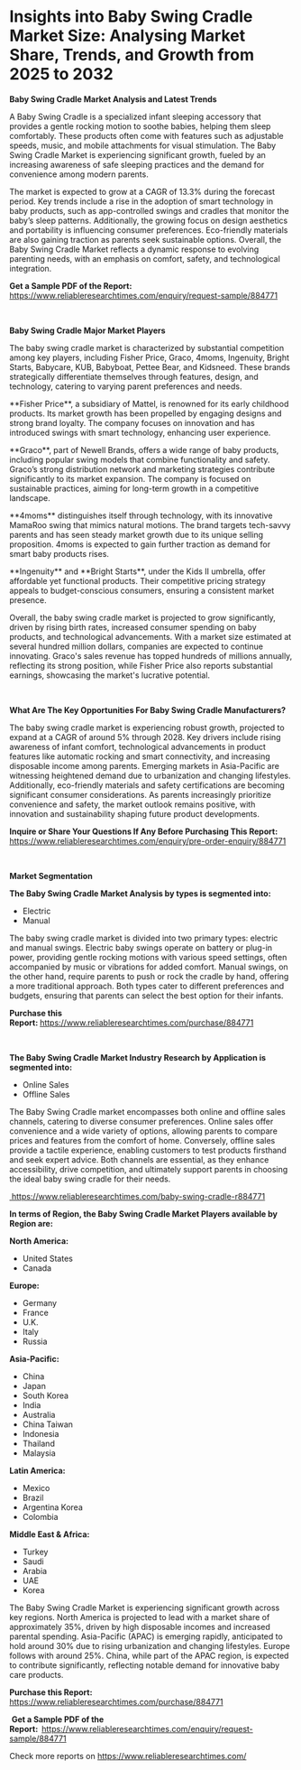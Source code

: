 <p><h1>Insights into Baby Swing Cradle Market Size: Analysing Market Share, Trends, and Growth from 2025 to 2032</h1></p><p><strong>Baby Swing Cradle Market Analysis and Latest Trends</strong></p>
<p><p>A Baby Swing Cradle is a specialized infant sleeping accessory that provides a gentle rocking motion to soothe babies, helping them sleep comfortably. These products often come with features such as adjustable speeds, music, and mobile attachments for visual stimulation. The Baby Swing Cradle Market is experiencing significant growth, fueled by an increasing awareness of safe sleeping practices and the demand for convenience among modern parents. </p><p>The market is expected to grow at a CAGR of 13.3% during the forecast period. Key trends include a rise in the adoption of smart technology in baby products, such as app-controlled swings and cradles that monitor the baby’s sleep patterns. Additionally, the growing focus on design aesthetics and portability is influencing consumer preferences. Eco-friendly materials are also gaining traction as parents seek sustainable options. Overall, the Baby Swing Cradle Market reflects a dynamic response to evolving parenting needs, with an emphasis on comfort, safety, and technological integration.</p></p>
<p><strong>Get a Sample PDF of the Report:&nbsp;</strong> <a href="https://www.reliableresearchtimes.com/enquiry/request-sample/884771?utm_campaign=2246&utm_medium=2&utm_source=Github&utm_content=ia&utm_term=05042025&utm_id=baby-swing-cradle">https://www.reliableresearchtimes.com/enquiry/request-sample/884771</a></p>
<p>&nbsp;</p>
<p><strong>Baby Swing Cradle Major Market Players</strong></p>
<p><p>The baby swing cradle market is characterized by substantial competition among key players, including Fisher Price, Graco, 4moms, Ingenuity, Bright Starts, Babycare, KUB, Babyboat, Pettee Bear, and Kidsneed. These brands strategically differentiate themselves through features, design, and technology, catering to varying parent preferences and needs.</p><p>**Fisher Price**, a subsidiary of Mattel, is renowned for its early childhood products. Its market growth has been propelled by engaging designs and strong brand loyalty. The company focuses on innovation and has introduced swings with smart technology, enhancing user experience.</p><p>**Graco**, part of Newell Brands, offers a wide range of baby products, including popular swing models that combine functionality and safety. Graco’s strong distribution network and marketing strategies contribute significantly to its market expansion. The company is focused on sustainable practices, aiming for long-term growth in a competitive landscape.</p><p>**4moms** distinguishes itself through technology, with its innovative MamaRoo swing that mimics natural motions. The brand targets tech-savvy parents and has seen steady market growth due to its unique selling proposition. 4moms is expected to gain further traction as demand for smart baby products rises.</p><p>**Ingenuity** and **Bright Starts**, under the Kids II umbrella, offer affordable yet functional products. Their competitive pricing strategy appeals to budget-conscious consumers, ensuring a consistent market presence. </p><p>Overall, the baby swing cradle market is projected to grow significantly, driven by rising birth rates, increased consumer spending on baby products, and technological advancements. With a market size estimated at several hundred million dollars, companies are expected to continue innovating. Graco's sales revenue has topped hundreds of millions annually, reflecting its strong position, while Fisher Price also reports substantial earnings, showcasing the market's lucrative potential.</p></p>
<p>&nbsp;</p>
<p><strong>What Are The Key Opportunities For Baby Swing Cradle Manufacturers?</strong></p>
<p><p>The baby swing cradle market is experiencing robust growth, projected to expand at a CAGR of around 5% through 2028. Key drivers include rising awareness of infant comfort, technological advancements in product features like automatic rocking and smart connectivity, and increasing disposable income among parents. Emerging markets in Asia-Pacific are witnessing heightened demand due to urbanization and changing lifestyles. Additionally, eco-friendly materials and safety certifications are becoming significant consumer considerations. As parents increasingly prioritize convenience and safety, the market outlook remains positive, with innovation and sustainability shaping future product developments.</p></p>
<p><strong>Inquire or Share Your Questions If Any Before Purchasing This Report:</strong> <a href="https://www.reliableresearchtimes.com/enquiry/pre-order-enquiry/884771?utm_campaign=2246&utm_medium=2&utm_source=Github&utm_content=ia&utm_term=05042025&utm_id=baby-swing-cradle">https://www.reliableresearchtimes.com/enquiry/pre-order-enquiry/884771</a></p>
<p>&nbsp;</p>
<p><strong>Market Segmentation</strong></p>
<p><strong>The Baby Swing Cradle Market Analysis by types is segmented into:</strong></p>
<p><ul><li>Electric</li><li>Manual</li></ul></p>
<p><p>The baby swing cradle market is divided into two primary types: electric and manual swings. Electric baby swings operate on battery or plug-in power, providing gentle rocking motions with various speed settings, often accompanied by music or vibrations for added comfort. Manual swings, on the other hand, require parents to push or rock the cradle by hand, offering a more traditional approach. Both types cater to different preferences and budgets, ensuring that parents can select the best option for their infants.</p></p>
<p><strong>Purchase this Report:&nbsp;</strong><a href="https://www.reliableresearchtimes.com/purchase/884771?utm_campaign=2246&utm_medium=2&utm_source=Github&utm_content=ia&utm_term=05042025&utm_id=baby-swing-cradle">https://www.reliableresearchtimes.com/purchase/884771</a></p>
<p>&nbsp;</p>
<p><strong>The Baby Swing Cradle Market Industry Research by Application is segmented into:</strong></p>
<p><ul><li>Online Sales</li><li>Offline Sales</li></ul></p>
<p><p>The Baby Swing Cradle market encompasses both online and offline sales channels, catering to diverse consumer preferences. Online sales offer convenience and a wide variety of options, allowing parents to compare prices and features from the comfort of home. Conversely, offline sales provide a tactile experience, enabling customers to test products firsthand and seek expert advice. Both channels are essential, as they enhance accessibility, drive competition, and ultimately support parents in choosing the ideal baby swing cradle for their needs.</p></p>
<p><a href="https://www.reliableresearchtimes.com/baby-swing-cradle-r884771?utm_campaign=2246&utm_medium=2&utm_source=Github&utm_content=ia&utm_term=05042025&utm_id=baby-swing-cradle">&nbsp;https://www.reliableresearchtimes.com/baby-swing-cradle-r884771</a></p>
<p><strong>In terms of Region, the Baby Swing Cradle Market Players available by Region are:</strong></p>
<p>
    <p> <strong> North America: </strong>
        <ul>
            <li>United States</li>
            <li>Canada</li>
        </ul>
        </p> 
    <p> <strong> Europe: </strong>
        <ul>
            <li>Germany</li>
            <li>France</li>
            <li>U.K.</li>
            <li>Italy</li>
            <li>Russia</li>
        </ul>
        </p> 
    <p> <strong> Asia-Pacific: </strong>
        <ul>
            <li>China</li>
            <li>Japan</li>
            <li>South Korea</li>
            <li>India</li>
            <li>Australia</li>
            <li>China Taiwan</li>
            <li>Indonesia</li>
            <li>Thailand</li>
            <li>Malaysia</li>
        </ul>
        </p> 
    <p> <strong> Latin America: </strong>
        <ul>
            <li>Mexico</li>
            <li>Brazil</li>
            <li>Argentina Korea</li>
            <li>Colombia</li>
        </ul>
        </p> 
    <p> <strong> Middle East & Africa: </strong>
        <ul>
            <li>Turkey</li>
            <li>Saudi</li>
            <li>Arabia</li>
            <li>UAE</li>
            <li>Korea</li>
        </ul>
    </p>
    </p>
<p><p>The Baby Swing Cradle Market is experiencing significant growth across key regions. North America is projected to lead with a market share of approximately 35%, driven by high disposable incomes and increased parental spending. Asia-Pacific (APAC) is emerging rapidly, anticipated to hold around 30% due to rising urbanization and changing lifestyles. Europe follows with around 25%. China, while part of the APAC region, is expected to contribute significantly, reflecting notable demand for innovative baby care products.</p></p>
<p><strong>Purchase this Report: </strong><a href="https://www.reliableresearchtimes.com/purchase/884771?utm_campaign=2246&utm_medium=2&utm_source=Github&utm_content=ia&utm_term=05042025&utm_id=baby-swing-cradle">https://www.reliableresearchtimes.com/purchase/884771</a></p>
<p>&nbsp;<strong>Get a Sample PDF of the Report:&nbsp;&nbsp;</strong><a href="https://www.reliableresearchtimes.com/enquiry/request-sample/884771?utm_campaign=2246&utm_medium=2&utm_source=Github&utm_content=ia&utm_term=05042025&utm_id=baby-swing-cradle">https://www.reliableresearchtimes.com/enquiry/request-sample/884771</a></p>
<p><strong></strong></p>
<p>Check more reports on <a href="https://www.reliableresearchtimes.com/?utm_campaign=2246&utm_medium=2&utm_source=Github&utm_content=ia&utm_term=05042025&utm_id=baby-swing-cradle">https://www.reliableresearchtimes.com/</a></p>